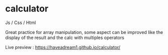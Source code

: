 # calculator
Js / Css / Html

Great practice for array manipulation, some aspect can be improved like the display of the result and the calc with multiples operators

Live preview : https://haveadream1.github.io/calculator/ 
